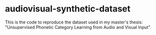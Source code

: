 # audiovisual-synthetic-dataset

This is the code to reproduce the dataset used in my master's thesis: "Unsupervised Phonetic Category Learning from Audio and Visual Input".